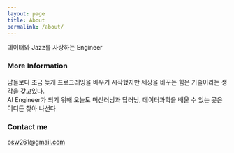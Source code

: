 ```yaml
---
layout: page
title: About
permalink: /about/
---
```


데이터와 Jazz를 사랑하는 Engineer   

### More Information

남들보다 조금 늦게 프로그래밍을 배우기 시작했지만 세상을 바꾸는 힘은 기술이라는 생각을 갖고있다.  
AI Engineer가 되기 위해 오늘도 머신러닝과 딥러닝, 데이터과학을 배울 수 있는 곳은 어디든 찾아 나선다 

### Contact me

[psw261@gmail.com](mailto:psw261@gmail.com)